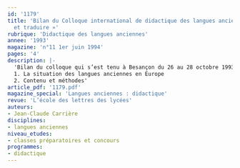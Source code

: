 ```yaml
---
id: '1179'
title: 'Bilan du Colloque international de didactique des langues anciennes : « Lire
  et traduire »'
rubrique: 'Didactique des langues anciennes'
annee: '1993'
magazine: 'n°11 1er juin 1994'
pages: '4'
description: |-
  'Bilan du colloque qui s’est tenu à Besançon du 26 au 28 octobre 1993…
  1. La situation des langues anciennes en Europe
  2. Contenu et méthodes'
article_pdf: '1179.pdf'
magazine_special: 'Langues anciennes : didactique'
revue: 'L’école des lettres des lycées'
auteurs:
- Jean-Claude Carrière
disciplines:
- langues anciennes
niveau_etudes:
- classes préparatoires et concours
programmes:
- didactique
---
```

